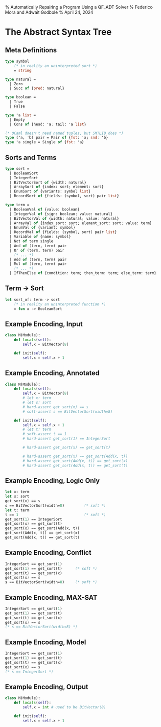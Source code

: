 % Automatically Repairing a Program Using a QF_ADT Solver
% Federico Mora and Adwait Godbole
% April 24, 2024

# The Abstract Syntax Tree

## Meta Definitions

```ocaml
type symbol
    (* in reality an uninterpreted sort *)
    = string

type natural =
  | Zero
  | Succ of {pred: natural}

type boolean =
  | True
  | False

type 'a list =
  | Empty
  | Cons of {head: 'a; tail: 'a list}

(* OCaml doesn't need named tuples, but SMTLIB does *)
type ('a, 'b) pair = Pair of {fst: 'a; snd: 'b}
type 'a single = Single of {fst: 'a}
```

## Sorts and Terms

```ocaml
type sort =
  | BooleanSort
  | IntegerSort
  | BitVectorSort of {width: natural}
  | ArraySort of {index: sort; element: sort}
  | EnumSort of {variants: symbol list}
  | RecordSort of {fields: (symbol, sort) pair list}

type term =
  | BooleanVal of {value: boolean}
  | IntegerVal of {sign: boolean; value: natural}
  | BitVectorVal of {width: natural; value: natural}
  | ArrayVal of {index_sort: sort; element_sort: sort; value: term}
  | EnumVal of {variant: symbol}
  | RecordVal of {fields: (symbol, sort) pair list}
  | Variable of {name: symbol}
  | Not of term single
  | And of (term, term) pair
  | Or of (term, term) pair
	(* ... *)
  | Add of (term, term) pair
  | Mul of (term, term) pair
	(* ... *)
  | IfThenElse of {condition: term; then_term: term; else_term: term}
```

## Term -> Sort
```ocaml
let sort_of: term -> sort
    (* in reality an uninterpreted function *)
    = fun x -> BooleanSort
```

## Example Encoding, Input
```python
class M(Module):
    def locals(self):
        self.x = BitVector(8)

    def init(self):
        self.x = self.x + 1
```

## Example Encoding, Annotated
```python
class M(Module):
    def locals(self):
        self.x = BitVector(8)
        # let x: term
        # let s: sort
        # hard-assert get_sort(x) == s
        # soft-assert s == BitVectorSort(width=8)

    def init(self):
        self.x = self.x + 1
        # let t: term
        # soft-assert t == 1
        # hard-assert get_sort(1) == IntegerSort

        # hard-assert get_sort(x) == get_sort(t)

        # hard-assert get_sort(x) == get_sort(Add(x, t))
        # hard-assert get_sort(Add(x, t)) == get_sort(x)
        # hard-assert get_sort(Add(x, t)) == get_sort(t)
```

## Example Encoding, Logic Only
```ocaml
let x: term
let s: sort
get_sort(x) == s
s == BitVectorSort(width=8)         (* soft *)
let t: term
t == 1                              (* soft *)
get_sort(1) == IntegerSort
get_sort(x) == get_sort(t)
get_sort(x) == get_sort(Add(x, t))
get_sort(Add(x, t)) == get_sort(x)
get_sort(Add(x, t)) == get_sort(t)
```

## Example Encoding, Conflict
```ocaml
IntegerSort == get_sort(1)
get_sort(1) == get_sort(t)      (* soft *)
get_sort(t) == get_sort(x)
get_sort(x) == s
s == BitVectorSort(width=8)     (* soft *)
```

## Example Encoding, MAX-SAT
```ocaml
IntegerSort == get_sort(1)
get_sort(1) == get_sort(t)
get_sort(t) == get_sort(x)
get_sort(x) == s
(* s == BitVectorSort(width=8) *)
```

## Example Encoding, Model
```ocaml
IntegerSort == get_sort(1)
get_sort(1) == get_sort(t)
get_sort(t) == get_sort(x)
get_sort(x) == s
(* s == IntegerSort *)
```

## Example Encoding, Output
```python
class M(Module):
    def locals(self):
        self.x = int # used to be BitVector(8)

    def init(self):
        self.x = self.x + 1
```
